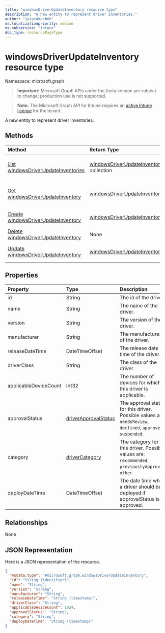 ```yaml
---
title: "windowsDriverUpdateInventory resource type"
description: "A new entity to represent driver inventories."
author: "jaiprakashmb"
ms.localizationpriority: medium
ms.subservice: "intune"
doc_type: resourcePageType
---
```


# windowsDriverUpdateInventory resource type

Namespace: microsoft.graph
> **Important:** Microsoft Graph APIs under the /beta version are subject to change; production use is not supported.

> **Note:** The Microsoft Graph API for Intune requires an [active Intune license](https://go.microsoft.com/fwlink/?linkid=839381) for the tenant.


A new entity to represent driver inventories.

## Methods
|Method|Return Type|Description|
|:---|:---|:---|
|[List windowsDriverUpdateInventories](../api/intune-softwareupdate-windowsdriverupdateinventory-list.md)|[windowsDriverUpdateInventory](../resources/intune-softwareupdate-windowsdriverupdateinventory.md) collection|List properties and relationships of the [windowsDriverUpdateInventory](../resources/intune-softwareupdate-windowsdriverupdateinventory.md) objects.|
|[Get windowsDriverUpdateInventory](../api/intune-softwareupdate-windowsdriverupdateinventory-get.md)|[windowsDriverUpdateInventory](../resources/intune-softwareupdate-windowsdriverupdateinventory.md)|Read properties and relationships of the [windowsDriverUpdateInventory](../resources/intune-softwareupdate-windowsdriverupdateinventory.md) object.|
|[Create windowsDriverUpdateInventory](../api/intune-softwareupdate-windowsdriverupdateinventory-create.md)|[windowsDriverUpdateInventory](../resources/intune-softwareupdate-windowsdriverupdateinventory.md)|Create a new [windowsDriverUpdateInventory](../resources/intune-softwareupdate-windowsdriverupdateinventory.md) object.|
|[Delete windowsDriverUpdateInventory](../api/intune-softwareupdate-windowsdriverupdateinventory-delete.md)|None|Deletes a [windowsDriverUpdateInventory](../resources/intune-softwareupdate-windowsdriverupdateinventory.md).|
|[Update windowsDriverUpdateInventory](../api/intune-softwareupdate-windowsdriverupdateinventory-update.md)|[windowsDriverUpdateInventory](../resources/intune-softwareupdate-windowsdriverupdateinventory.md)|Update the properties of a [windowsDriverUpdateInventory](../resources/intune-softwareupdate-windowsdriverupdateinventory.md) object.|

## Properties
|Property|Type|Description|
|:---|:---|:---|
|id|String|The id of the driver.|
|name|String|The name of the driver.|
|version|String|The version of the driver.|
|manufacturer|String|The manufacturer of the driver.|
|releaseDateTime|DateTimeOffset|The release date time of the driver.|
|driverClass|String|The class of the driver.|
|applicableDeviceCount|Int32|The number of devices for which this driver is applicable.|
|approvalStatus|[driverApprovalStatus](../resources/intune-softwareupdate-driverapprovalstatus.md)|The approval status for this driver. Possible values are: `needsReview`, `declined`, `approved`, `suspended`.|
|category|[driverCategory](../resources/intune-softwareupdate-drivercategory.md)|The category for this driver. Possible values are: `recommended`, `previouslyApproved`, `other`.|
|deployDateTime|DateTimeOffset|The date time when a driver should be deployed if approvalStatus is approved.|

## Relationships
None

## JSON Representation
Here is a JSON representation of the resource.
<!-- {
  "blockType": "resource",
  "keyProperty": "id",
  "@odata.type": "microsoft.graph.windowsDriverUpdateInventory"
}
-->
``` json
{
  "@odata.type": "#microsoft.graph.windowsDriverUpdateInventory",
  "id": "String (identifier)",
  "name": "String",
  "version": "String",
  "manufacturer": "String",
  "releaseDateTime": "String (timestamp)",
  "driverClass": "String",
  "applicableDeviceCount": 1024,
  "approvalStatus": "String",
  "category": "String",
  "deployDateTime": "String (timestamp)"
}
```
